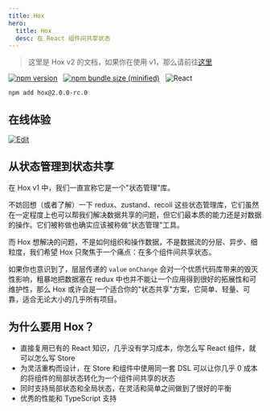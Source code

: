 ```yaml
---
title: Hox
hero:
  title: Hox
  desc: 在 React 组件间共享状态
---
```


> 这里是 Hox v2 的文档，如果你在使用 v1，那么请前往[这里](https://github.com/umijs/hox/blob/v1/README.md)

[![npm version](https://img.shields.io/npm/v/hox.svg?logo=npm)](https://www.npmjs.com/package/hox)
&nbsp;
[![npm bundle size (minified)](https://img.shields.io/bundlephobia/min/hox.svg?logo=javascript)](https://www.npmjs.com/package/hox)
&nbsp;
![React](https://img.shields.io/npm/dependency-version/hox/peer/react?logo=react)

```shell
npm add hox@2.0.0-rc.0
```

## 在线体验

[![Edit](https://codesandbox.io/static/img/play-codesandbox.svg)](https://codesandbox.io/s/github/awmleer/todo-app-with-hox/tree/master/)

## 从状态管理到状态共享

在 Hox v1 中，我们一直宣称它是一个"状态管理"库。

不妨回想（或者了解）一下 redux、zustand、recoil 这些状态管理库，它们虽然在一定程度上也可以帮我们解决数据共享的问题，但它们最本质的能力还是对数据的操作。它们被称做也确实应该被称做"状态管理"工具。

而 Hox 想解决的问题，不是如何组织和操作数据，不是数据流的分层、异步、细粒度，我们希望 Hox 只聚焦于一个痛点：在多个组件间共享状态。

如果你也意识到了，层层传递的 `value` `onChange` 会对一个优质代码库带来的毁灭性影响，粗暴地把数据塞在 redux 中也并不能让一个应用得到很好的拓展性和可维护性，那么 Hox 或许会是一个适合你的"状态共享"方案，它简单、轻量、可靠，适合无论大小的几乎所有项目。

## 为什么要用 Hox？

- 直接复用已有的 React 知识，几乎没有学习成本，你怎么写 React 组件，就可以怎么写 Store
- 为灵活重构而设计，在 Store 和组件中使用同一套 DSL 可以让你几乎 0 成本的将组件的局部状态转化为一个组件间共享的状态
- 同时支持局部状态和全局状态，在灵活和简单之间做到了很好的平衡
- 优秀的性能和 TypeScript 支持
